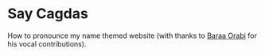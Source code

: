 # Say Cagdas

How to pronounce my name themed website (with thanks to [Baraa Orabi](https://github.com/baraaorabi) for his vocal contributions).
